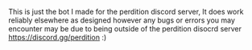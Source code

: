 This is just the bot I made for the perdition discord server, It does work reliably elsewhere as designed however any bugs or errors you may encounter may be due to being outside of the perdition disocrd server
https://discord.gg/perdition :)
